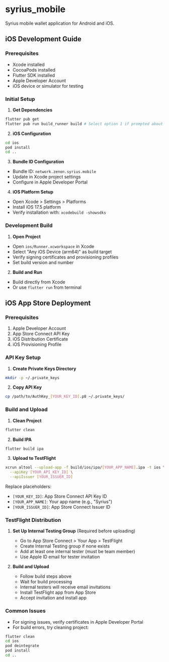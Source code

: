 # syrius_mobile

Syrius mobile wallet application for Android and iOS.

## iOS Development Guide

### Prerequisites
- Xcode installed
- CocoaPods installed
- Flutter SDK installed
- Apple Developer Account
- iOS device or simulator for testing

### Initial Setup
1. **Get Dependencies**
```bash
flutter pub get
flutter pub run build_runner build # Select option 1 if prompted about conflicts
```

2. **iOS Configuration**
```bash
cd ios
pod install
cd ..
```

3. **Bundle ID Configuration**
- Bundle ID: `network.zenon.syrius.mobile`
- Update in Xcode project settings
- Configure in Apple Developer Portal

4. **iOS Platform Setup**
- Open Xcode > Settings > Platforms
- Install iOS 17.5 platform
- Verify installation with: `xcodebuild -showsdks`

### Development Build
1. **Open Project**
- Open `ios/Runner.xcworkspace` in Xcode
- Select "Any iOS Device (arm64)" as build target
- Verify signing certificates and provisioning profiles
- Set build version and number

2. **Build and Run**
- Build directly from Xcode
- Or use `flutter run` from terminal

## iOS App Store Deployment

### Prerequisites
1. Apple Developer Account
2. App Store Connect API Key
3. iOS Distribution Certificate
4. iOS Provisioning Profile

### API Key Setup
1. **Create Private Keys Directory**
```bash
mkdir -p ~/.private_keys
```

2. **Copy API Key**
```bash
cp /path/to/AuthKey_[YOUR_KEY_ID].p8 ~/.private_keys/
```

### Build and Upload
1. **Clean Project**
```bash
flutter clean
```

2. **Build IPA**
```bash
flutter build ipa
```

3. **Upload to TestFlight**
```bash
xcrun altool --upload-app -f build/ios/ipa/[YOUR_APP_NAME].ipa -t ios \
  --apiKey [YOUR_API_KEY_ID] \
  --apiIssuer [YOUR_ISSUER_ID]
```

Replace placeholders:
- `[YOUR_KEY_ID]`: App Store Connect API Key ID
- `[YOUR_APP_NAME]`: Your app name (e.g., "Syrius")
- `[YOUR_ISSUER_ID]`: App Store Connect Issuer ID

### TestFlight Distribution
1. **Set Up Internal Testing Group** (Required before uploading)
   - Go to App Store Connect > Your App > TestFlight
   - Create Internal Testing group if none exists
   - Add at least one internal tester (must be team member)
   - Use Apple ID email for tester invitation

2. **Build and Upload**
   - Follow build steps above
   - Wait for build processing
   - Internal testers will receive email invitations
   - Install TestFlight app from App Store
   - Accept invitation and install app

### Common Issues
- For signing issues, verify certificates in Apple Developer Portal
- For build errors, try cleaning project:
```bash
flutter clean
cd ios
pod deintegrate
pod install
cd ..
```

